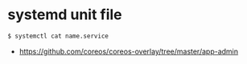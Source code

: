 # systemd unit file

```bash
$ systemctl cat name.service
```

* https://github.com/coreos/coreos-overlay/tree/master/app-admin
